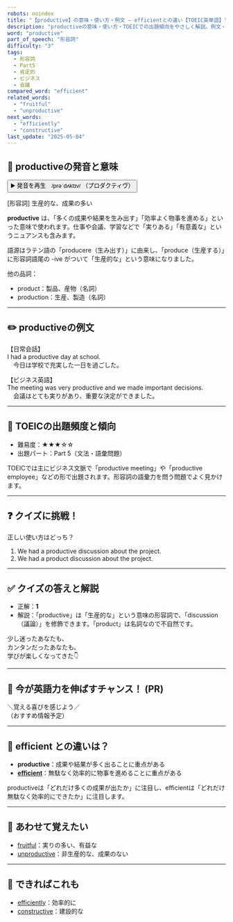 ```yaml
---
robots: noindex
title: "【productive】の意味・使い方・例文 ― efficientとの違い【TOEIC英単語】"
description: "productiveの意味・使い方・TOEICでの出題傾向をやさしく解説。例文・クイズ付きでefficientとの違いもわかりやすく学べます。"
word: "productive"
part_of_speech: "形容詞"
difficulty: "3"
tags:
  - 形容詞
  - Part5
  - 肯定的
  - ビジネス
  - 会議
compared_word: "efficient"
related_words:
  - "fruitful"
  - "unproductive"
next_words:
  - "efficiently"
  - "constructive"
last_update: "2025-05-04"
---
```


## 🔰 productiveの発音と意味

<button class="play-audio" onclick="playTTS('productive')">
  <span class="play-audio-main">
    ▶️ 発音を再生　/prəˈdʌktɪv/
  </span>
  <span class="play-audio-sub">
    （プロダクティヴ）
  </span>
</button>

[形容詞] 生産的な、成果の多い

**productive** は、「多くの成果や結果を生み出す」「効率よく物事を進める」といった意味で使われます。仕事や会議、学習などで「実りある」「有意義な」というニュアンスも含みます。

語源はラテン語の「producere（生み出す）」に由来し、「produce（生産する）」に形容詞語尾の -ive がついて「生産的な」という意味になりました。

他の品詞：  
- product：製品、産物（名詞）
- production：生産、製造（名詞）

---

## ✏️ productiveの例文

【日常会話】  
I had a productive day at school.  
　今日は学校で充実した一日を過ごした。

【ビジネス英語】  
The meeting was very productive and we made important decisions.  
　会議はとても実りがあり、重要な決定ができました。

---

## 🎯 TOEICの出題頻度と傾向

- 難易度：★★★☆☆
- 出題パート：Part 5（文法・語彙問題）

TOEICでは主にビジネス文脈で「productive meeting」や「productive employee」などの形で出題されます。形容詞の語彙力を問う問題でよく見かけます。

---

## ❓ クイズに挑戦！

正しい使い方はどっち？

1. We had a productive discussion about the project.  
2. We had a product discussion about the project.

---

## ✅ クイズの答えと解説

- 正解：**1**
- 解説：「productive」は「生産的な」という意味の形容詞で、「discussion（議論）」を修飾できます。「product」は名詞なので不自然です。

少し迷ったあなたも、  
カンタンだったあなたも、  
学びが楽しくなってきた👇️

---

## 🚀 今が英語力を伸ばすチャンス！ (PR)

<div class="info-center">
＼覚える喜びを感じよう／<br>  
（おすすめ情報予定）
</div>

---

## 🤔  efficient との違いは？

- **productive**：成果や結果が多く出ることに重点がある
- **[efficient](/efficient)**：無駄なく効率的に物事を進めることに重点がある

productiveは「どれだけ多くの成果が出たか」に注目し、efficientは「どれだけ無駄なく効率的にできたか」に注目します。

---

## 🧩 あわせて覚えたい

- [fruitful](/fruitful)：実りの多い、有益な
- [unproductive](/unproductive)：非生産的な、成果のない

---

## 📖 できればこれも

- [efficiently](/efficiently)：効率的に
- [constructive](/constructive)：建設的な

<!-- cvid: aid43_bid42 -->
